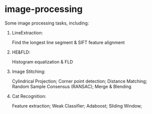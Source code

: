 # image-processing
 Some image processing tasks, including:

1. LineExtraction: 

   Find the longest line segment & SIFT feature alignment 

2. HE&FLD: 

   Histogram equalization & FLD

3. Image Stitching: 

   Cylindrical Projection; Corner point detection; Distance Matching; Random Sample Consensus (RANSAC); Merge & Blending

4. Cat Recognition:

   Feature extraction; Weak Classifier; Adaboost; Sliding Window; 
